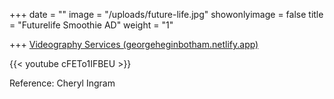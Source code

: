 +++
date = ""
image = "/uploads/future-life.jpg"
showonlyimage = false
title = "Futurelife Smoothie AD"
weight = "1"

+++
[Videography Services (georgeheginbotham.netlify.app)](https://georgeheginbotham.netlify.app/videographyservices/)

{{< youtube cFETo1IFBEU >}}

Reference: Cheryl Ingram